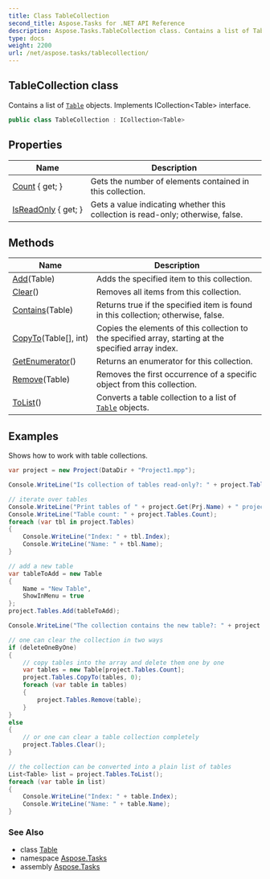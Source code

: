 ```yaml
---
title: Class TableCollection
second_title: Aspose.Tasks for .NET API Reference
description: Aspose.Tasks.TableCollection class. Contains a list of Table objects. Implements ICollectionTable interface
type: docs
weight: 2200
url: /net/aspose.tasks/tablecollection/
---
```

## TableCollection class

Contains a list of [`Table`](../table/) objects. Implements ICollection&lt;Table&gt; interface.

```csharp
public class TableCollection : ICollection<Table>
```

## Properties

| Name | Description |
| --- | --- |
| [Count](../../aspose.tasks/tablecollection/count/) { get; } | Gets the number of elements contained in this collection. |
| [IsReadOnly](../../aspose.tasks/tablecollection/isreadonly/) { get; } | Gets a value indicating whether this collection is read-only; otherwise, false. |

## Methods

| Name | Description |
| --- | --- |
| [Add](../../aspose.tasks/tablecollection/add/)(Table) | Adds the specified item to this collection. |
| [Clear](../../aspose.tasks/tablecollection/clear/)() | Removes all items from this collection. |
| [Contains](../../aspose.tasks/tablecollection/contains/)(Table) | Returns true if the specified item is found in this collection; otherwise, false. |
| [CopyTo](../../aspose.tasks/tablecollection/copyto/)(Table[], int) | Copies the elements of this collection to the specified array, starting at the specified array index. |
| [GetEnumerator](../../aspose.tasks/tablecollection/getenumerator/)() | Returns an enumerator for this collection. |
| [Remove](../../aspose.tasks/tablecollection/remove/)(Table) | Removes the first occurrence of a specific object from this collection. |
| [ToList](../../aspose.tasks/tablecollection/tolist/)() | Converts a table collection to a list of [`Table`](../table/) objects. |

## Examples

Shows how to work with table collections.

```csharp
var project = new Project(DataDir + "Project1.mpp");

Console.WriteLine("Is collection of tables read-only?: " + project.Tables.IsReadOnly);

// iterate over tables
Console.WriteLine("Print tables of " + project.Get(Prj.Name) + " project.");
Console.WriteLine("Table count: " + project.Tables.Count);
foreach (var tbl in project.Tables)
{
    Console.WriteLine("Index: " + tbl.Index);
    Console.WriteLine("Name: " + tbl.Name);
}

// add a new table
var tableToAdd = new Table
{
    Name = "New Table",
    ShowInMenu = true
};
project.Tables.Add(tableToAdd);

Console.WriteLine("The collection contains the new table?: " + project.Tables.Contains(tableToAdd));

// one can clear the collection in two ways
if (deleteOneByOne)
{
    // copy tables into the array and delete them one by one
    var tables = new Table[project.Tables.Count];
    project.Tables.CopyTo(tables, 0);
    foreach (var table in tables)
    {
        project.Tables.Remove(table);
    }
}
else
{
    // or one can clear a table collection completely
    project.Tables.Clear();
}

// the collection can be converted into a plain list of tables
List<Table> list = project.Tables.ToList();
foreach (var table in list)
{
    Console.WriteLine("Index: " + table.Index);
    Console.WriteLine("Name: " + table.Name);
}
```

### See Also

* class [Table](../table/)
* namespace [Aspose.Tasks](../../aspose.tasks/)
* assembly [Aspose.Tasks](../../)


